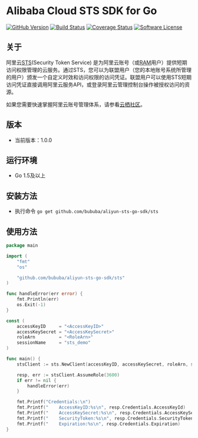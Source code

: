 # Alibaba Cloud STS SDK for Go

[![GitHub Version](https://badge.fury.io/gh/bububa%2Faliyun-sts-go-sdk.svg)](https://badge.fury.io/gh/bububa%2Faliyun-sts-go-sdk)
[![Build Status](https://travis-ci.org/bububa/aliyun-sts-go-sdk.svg?branch=master)](https://travis-ci.org/bububa/aliyun-sts-go-sdk)
[![Coverage Status](https://coveralls.io/repos/github/bububa/aliyun-sts-go-sdk/badge.svg?branch=master)](https://coveralls.io/github/bububa/aliyun-sts-go-sdk?branch=master)
[![Software License](https://img.shields.io/badge/license-MIT-brightgreen.svg)](LICENSE)

## 关于
阿里云[STS](https://help.aliyun.com/document_detail/28756.html)(Security Token Service) 是为阿里云账号（或[RAM](https://help.aliyun.com/document_detail/28627.html)用户）提供短期访问权限管理的云服务。通过STS，您可以为联盟用户（您的本地账号系统所管理的用户）颁发一个自定义时效和访问权限的访问凭证。联盟用户可以使用STS短期访问凭证直接调用阿里云服务API，或登录阿里云管理控制台操作被授权访问的资源。

如果您需要快速掌握阿里云账号管理体系，请参看[云栖社区](https://yq.aliyun.com/articles/57895)。

## 版本
- 当前版本：1.0.0

## 运行环境
- Go 1.5及以上

## 安装方法
- 执行命令 `go get github.com/bububa/aliyun-sts-go-sdk/sts`

## 使用方法
```go
package main

import (
	"fmt"
	"os"

	"github.com/bububa/aliyun-sts-go-sdk/sts"
)

func handleError(err error) {
	fmt.Println(err)
	os.Exit(-1)
}

const (
	accessKeyID     = "<AccessKeyID>"
	accessKeySecret = "<AccessKeySecret>"
	roleArn         = "<RoleArn>"
	sessionName     = "sts_demo"
)

func main() {
	stsClient := sts.NewClient(accessKeyID, accessKeySecret, roleArn, sessionName)

	resp, err := stsClient.AssumeRole(3600)
	if err != nil {
		handleError(err)
	}

	fmt.Printf("Credentials:\n")
	fmt.Printf("    AccessKeyID:%s\n", resp.Credentials.AccessKeyId)
	fmt.Printf("    AccessKeySecret:%s\n", resp.Credentials.AccessKeySecret)
	fmt.Printf("    SecurityToken:%s\n", resp.Credentials.SecurityToken)
	fmt.Printf("    Expiration:%s\n", resp.Credentials.Expiration)
}
```

